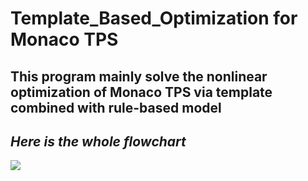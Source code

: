 # Template_Based_Optimization for Monaco TPS
## This program mainly solve the nonlinear optimization of Monaco TPS via template combined with rule-based model

## *Here is the whole flowchart*
![](https://github.com/fishdda/template_based_optimization1/file01/fig1_.png)
